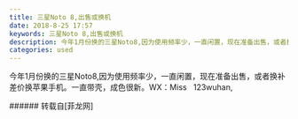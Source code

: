 ```yaml
---
title: 三星Noto 8,出售或换机
date: 2018-8-25 17:57
keywords: 三星Noto 8,出售或换机
description: 今年1月份换的三星Noto8,因为使用频率少，一直闲置，现在准备出售，或者换补差价换苹果手机。一直带壳，成色很新。WX：Miss   123wuhan, 
categories: used
---
```

<td class="t_f" id="postmessage_1687032">

今年1月份换的三星Noto8,因为使用频率少，一直闲置，现在准备出售，或者换补差价换苹果手机。一直带壳，成色很新。WX：Miss   123wuhan, <br/>
</td>
###### 转载自[菲龙网]